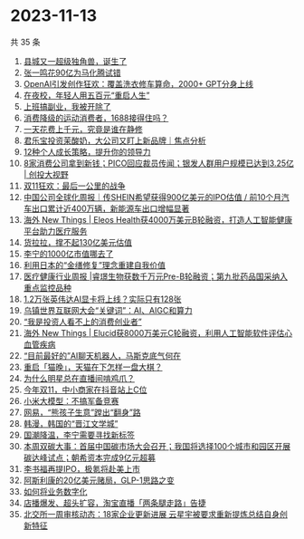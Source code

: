 # 2023-11-13

共 35 条

<!-- BEGIN 36KR -->
<!-- 最后更新时间 2023-11-13 01:02:35 +0800 -->
1. [县城又一超级独角兽，诞生了](https://36kr.com/p/2513561671323655)
1. [张一鸣花90亿为马化腾试错](https://36kr.com/p/2513570759577607)
1. [OpenAI引发创作狂欢：覆盖洗衣修车算命，2000+ GPT分身上线](https://36kr.com/p/2512454329258243)
1. [在夜校，年轻人用五百元“重启人生”](https://36kr.com/p/2514513702883591)
1. [上班搞副业，我被开除了](https://36kr.com/p/2514604396531970)
1. [消费降级的运动消费者，1688接得住吗？](https://36kr.com/p/2513850681397505)
1. [一天花费上千元，究竟是谁在静修](https://36kr.com/p/2514604059316229)
1. [君乐宝投资茉酸奶，大公司又盯上新品牌｜焦点分析](https://36kr.com/p/2512324521070593)
1. [12种个人成长策略，提升你的领导力](https://36kr.com/p/2496962340198535)
1. [8家消费公司拿到新钱；PICO回应裁员传闻；银发人群用户规模已达到3.25亿 | 创投大视野](https://36kr.com/p/2513119036428293)
1. [双11狂欢：最后一公里的战争](https://36kr.com/p/2513502437576968)
1. [中国公司全球化周报｜传SHEIN希望获得900亿美元的IPO估值 / 前10个月汽车出口累计近400万辆，新能源车出口增幅显著](https://36kr.com/p/2513492222841094)
1. [海外 New Things | Eleos Health获4000万美元B轮融资，打造人工智能健康平台助力医疗服务](https://36kr.com/p/2511252562968837)
1. [货拉拉，撑不起130亿美元估值](https://36kr.com/p/2513450546057474)
1. [李宁的1000亿市值哪去了](https://36kr.com/p/2513895697289221)
1. [利用日本的“金缮修复”理念重建自我价值](https://36kr.com/p/2480963656538246)
1. [医疗健康行业周报 |睿璟生物获数千万元Pre-B轮融资；第九批药品国采纳入重点监控品种](https://36kr.com/p/2514797060149249)
1. [1.2万张英伟达AI显卡将上线？实际只有128张](https://36kr.com/p/2513995903979529)
1. [乌镇世界互联网大会“关键词”：AI、AIGC和算力](https://36kr.com/p/2514648097415047)
1. [“我是投资人看不上的消费创业者”](https://36kr.com/p/2513586640867331)
1. [海外 New Things | Elucid获8000万美元C轮融资，利用人工智能软件评估心血管疾病](https://36kr.com/p/2511250178212100)
1. [“目前最好的”AI聊天机器人，马斯克底气何在](https://36kr.com/p/2513375986700294)
1. [重启「猫晚」，天猫在下怎样一盘大棋？](https://36kr.com/p/2515012128198921)
1. [为什么明星总在直播间啃鸡爪？](https://36kr.com/p/2513590760575233)
1. [今年双11，中小商家在抖音站上C位](https://36kr.com/p/2514596630089988)
1. [小米大模型：不搞军备竞赛](https://36kr.com/p/2508879215395073)
1. [网易，“熊孩子生意”蹚出“翻身”路](https://36kr.com/p/2512444381892872)
1. [韩漫，韩国的“晋江文学城”](https://36kr.com/p/2514033388507139)
1. [国潮降温，李宁需要寻找新标签](https://36kr.com/p/2513955111571714)
1. [本周双碳大事：首届中国碳市场大会召开；我国将选择100个城市和园区开展碳达峰试点；朝希资本完成9亿元超募](https://36kr.com/p/2514922514272520)
1. [李书福再提IPO，极氪将赴美上市](https://36kr.com/p/2513489461186560)
1. [阿斯利康的20亿美元赌局，GLP-1思路之变](https://36kr.com/p/2513844273483781)
1. [如何将业务数字化](https://36kr.com/p/2513900727308292)
1. [店播爆发、超头扩容，淘宝直播「两条腿走路」告捷](https://36kr.com/p/2515119909179396)
1. [北交所一周审核动态：18家企业更新进展 云星宇被要求重新提炼总结自身创新特征](https://36kr.com/p/2513854726279174)
<!-- END 36KR -->